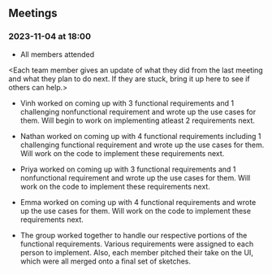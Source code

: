 ## Meetings
### 2023-11-04 at 18:00
- All members attended

<Each team member gives an update of what they did from the last meeting and what
they plan to do next. If they are stuck, bring it up here to see if others can
help.>
- Vinh worked on coming up with 3 functional requirements and 1 challenging nonfunctional requirement and wrote up the use cases for them. Will begin to work on implementing atleast 2 requirements next.

- Nathan worked on coming up with 4 functional requirements including 1 challenging functional requirement and wrote up the use cases for them. Will work on the code to implement these requirements next.

- Priya worked on coming up with 3 functional requirements and 1 nonfunctional requirement and wrote up the use cases for them. Will work on the code to implement these requirements next.

- Emma worked on coming up with 4 functional requirements and wrote up the use cases for them. Will work on the code to implement these requirements next.

- The group worked together to handle our respective portions of the functional requirements. Various requirements were assigned to each person to implement. Also, each member pitched their take on the UI, which were all merged onto a final set of sketches.

